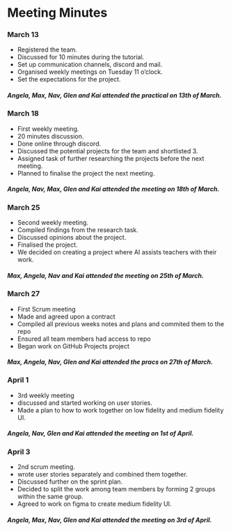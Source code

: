 # Meeting Minutes

### March 13
- Registered the team.
- Discussed for 10 minutes during the tutorial.
- Set up communication channels, discord and mail.
- Organised weekly meetings on Tuesday 11 o’clock.
- Set the expectations for the project.
##### Angela, Max, Nav, Glen and Kai attended the practical on 13th of March.

### March 18
- First weekly meeting.
- 20 minutes discussion.
- Done online through discord.
- Discussed the potential projects for the team and shortlisted 3.
- Assigned task of further researching the projects before the next meeting.
- Planned to finalise the project the next meeting.
##### Angela, Nav, Max, Glen and Kai attended the meeting on 18th of March.
### March 25
- Second weekly meeting.
- Compiled findings from the research task.
- Discussed opinions about the project.
- Finalised the project.
- We decided on creating a project where AI assists teachers with their work.
##### Max, Angela, Nav and Kai attended the meeting on 25th of March.
### March 27
- First Scrum meeting
- Made and agreed upon a contract
- Compiled all previous weeks notes and plans and commited them to the repo
- Ensured all team members had access to repo
- Began work on GitHub Projects project
##### Max, Angela, Nav, Glen and Kai attended the pracs on 27th of March.

### April 1     
- 3rd weekly meeting
- discussed and started working on user stories.
- Made a plan to how to work together on low fidelity and medium fidelity UI.
##### Angela, Nav, Glen and Kai attended the meeting on 1st of April.

### April 3
- 2nd scrum meeting.
- wrote user stories separately and combined them together.
- Discussed further on the sprint plan.
- Decided to split the work among team members by forming 2 groups within the same group.
- Agreed to work on figma to create medium fidelity UI.
##### Angela, Max, Nav, Glen and Kai attended the meeting on 3rd of April.
  